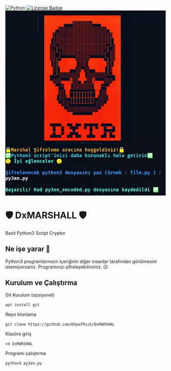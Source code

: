 ![Python](https://img.shields.io/badge/python-3670A0?style=for-the-badge&logo=python&logoColor=ffdd54)
<a href="https://github.com/DXpaTRick/DXMARSHAL/blob/master/LICENSE"><img src="https://img.shields.io/github/license/DXpaTRick/DXMARSHAL?color=2b9348" alt="License Badge"/></a>
![alt text](https://github.com/DXpaTRick/DXMARSHAL/blob/main/dxmarshall.png?raw=true)
# 🛡️ DxMARSHALL 🛡️
Basit Python3 Script Cryptor

## Ne işe yarar 🧐
Python3 programlarınızın içeriğinin diğer insanlar tarafından görülmesini istemiyorsanız. Programınızı şifreleyebilirsiniz. 😉

## Kurulum ve Çalıştırma

Git Kurulum (opsiyonel)
```
apt install git
```

Repo klonlama
```
git clone https://github.com/DXpaTRick/DxMARSHAL
```

Klasöre giriş
```
cd DxMARSHAL
```

Programı çalıştırma
```
python3 py3en.py
```



